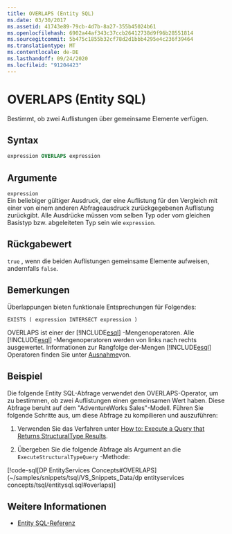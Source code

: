 ```yaml
---
title: OVERLAPS (Entity SQL)
ms.date: 03/30/2017
ms.assetid: 41743e89-79cb-4d7b-8a27-355b45024b61
ms.openlocfilehash: 6902a44af343c37ccb26412738d9f96b28551814
ms.sourcegitcommit: 5b475c1855b32cf78d2d1bbb4295e4c236f39464
ms.translationtype: MT
ms.contentlocale: de-DE
ms.lasthandoff: 09/24/2020
ms.locfileid: "91204423"
---
```

# <a name="overlaps-entity-sql"></a>OVERLAPS (Entity SQL)

Bestimmt, ob zwei Auflistungen über gemeinsame Elemente verfügen.  
  
## <a name="syntax"></a>Syntax  
  
```sql  
expression OVERLAPS expression  
```  
  
## <a name="arguments"></a>Argumente  

 `expression`  
 Ein beliebiger gültiger Ausdruck, der eine Auflistung für den Vergleich mit einer von einem anderen Abfrageausdruck zurückgegebenen Auflistung zurückgibt. Alle Ausdrücke müssen vom selben Typ oder vom gleichen Basistyp bzw. abgeleiteten Typ sein wie `expression`.  
  
## <a name="return-value"></a>Rückgabewert  

 `true` , wenn die beiden Auflistungen gemeinsame Elemente aufweisen, andernfalls `false`.  
  
## <a name="remarks"></a>Bemerkungen  

 Überlappungen bieten funktionale Entsprechungen für Folgendes:  
  
 `EXISTS ( expression INTERSECT expression )`  
  
 OVERLAPS ist einer der [!INCLUDE[esql](../../../../../../includes/esql-md.md)] -Mengenoperatoren. Alle [!INCLUDE[esql](../../../../../../includes/esql-md.md)] -Mengenoperatoren werden von links nach rechts ausgewertet. Informationen zur Rangfolge der-Mengen [!INCLUDE[esql](../../../../../../includes/esql-md.md)] Operatoren finden Sie unter [Ausnahme](except-entity-sql.md)von.  
  
## <a name="example"></a>Beispiel  

 Die folgende Entity SQL-Abfrage verwendet den OVERLAPS-Operator, um zu bestimmen, ob zwei Auflistungen einen gemeinsamen Wert haben. Diese Abfrage beruht auf dem "AdventureWorks Sales"-Modell. Führen Sie folgende Schritte aus, um diese Abfrage zu kompilieren und auszuführen:  
  
1. Verwenden Sie das Verfahren unter [How to: Execute a Query that Returns StructuralType Results](../how-to-execute-a-query-that-returns-structuraltype-results.md).  
  
2. Übergeben Sie die folgende Abfrage als Argument an die `ExecuteStructuralTypeQuery` -Methode:  
  
 [!code-sql[DP EntityServices Concepts#OVERLAPS](~/samples/snippets/tsql/VS_Snippets_Data/dp entityservices concepts/tsql/entitysql.sql#overlaps)]  
  
## <a name="see-also"></a>Weitere Informationen

- [Entity SQL-Referenz](entity-sql-reference.md)
